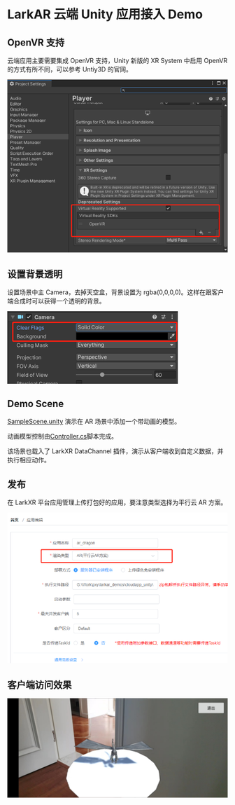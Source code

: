# LarkAR 云端 Unity 应用接入 Demo

## OpenVR 支持

云端应用主要需要集成 OpenVR 支持，Unity 新版的 XR System 中启用 OpenVR 的方式有所不同，可以参考 Untiy3D 的官网。

![](./doc/1.png)

## 设置背景透明

设置场景中主 Camera，去掉天空盒，背景设置为 rgba(0,0,0,0)。这样在跟客户端合成时可以获得一个透明的背景。

![](./doc/2.png)

## Demo Scene

[SampleScene.unity](https://github.com/ParaverseTechnology/larkar_demos/tree/main/cloudapp_unity/ar_dragon/Assets/Scenes/SampleScene.unity) 演示在 AR 场景中添加一个带动画的模型。

动画模型控制由[Controller.cs](https://github.com/ParaverseTechnology/larkar_demos/tree/main/cloudapp_unity/ar_dragon/Assets/Scenes/Controller.cs)脚本完成。

该场景也载入了 LarkXR DataChannel 插件，演示从客户端收到自定义数据，并执行相应动作。

## 发布

在 LarkXR 平台应用管理上传打包好的应用，要注意类型选择为平行云 AR 方案。

![](./doc/3.png)

## 客户端访问效果

![](./doc/unity.jpg)
